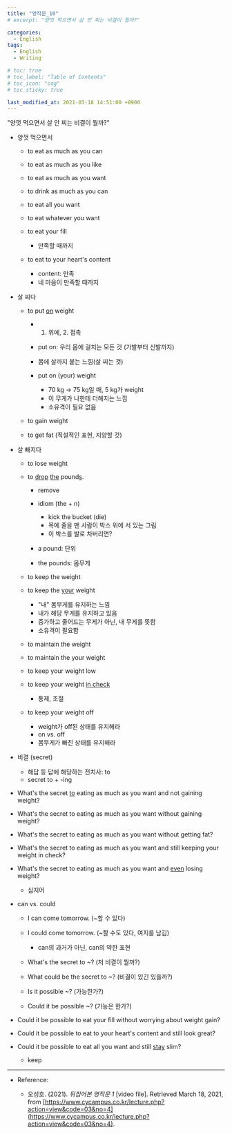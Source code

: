 ```yaml
---
title: "영작문_10"
# excerpt: "양껏 먹으면서 살 안 찌는 비결이 뭘까?"

categories:
  - English
tags:
  - English
  - Writing

# toc: true 
# toc_label: "Table of Contents" 
# toc_icon: "cog"
# toc_sticky: true 

last_modified_at: 2021-03-18 14:51:00 +0900
---
```


"양껏 먹으면서 살 안 찌는 비결이 뭘까?"

* 양껏 먹으면서
    * to eat as much as you can
    * to eat as much as you like
    * to eat as much as you want
    * to drink as much as you can

    * to eat all you want

    * to eat whatever you want

    * to eat your fill
        * 만족할 때까지

    * to eat to your heart's content
        * content: 만족
        * 네 마음이 만족할 때까지

* 살 찌다
    * to put <u>on</u> weight
        * 1. 위에, 2. 접촉
        * put on: 우리 몸에 걸치는 모든 것 (가발부터 신발까지)
        * 몸에 살까지 붙는 느낌(살 찌는 것)

        * put on (your) weight
            * 70 kg -> 75 kg일 때, 5 kg가 weight
            * 이 무게가 나한테 더해지는 느낌
            * 소유격이 필요 없음

    * to gain weight

    * to get fat (직설적인 표현, 지양할 것)

* 살 빠지다
    * to lose weight
    
    * to <u>drop</u> <u>the</u> pound<u>s</u>.
        * remove
        * idiom (the + n)
            * kick the bucket (die)
            * 목에 줄을 맨 사람이 박스 위에 서 있는 그림
            * 이 박스를 발로 차버리면?
        
        * a pound: 단위
        * the pounds: 몸무게

    * to keep the weight
    * to keep the <u>your</u> weight
        * "내" 몸무게를 유지하는 느낌
        * 내가 해당 무게를 유지하고 있음
        * 증가하고 줄어드는 무게가 아닌, 내 무게를 뜻함
        * 소유격이 필요함
    
    * to maintain the weight
    * to maintain the your weight

    * to keep your weight low
    * to keep your weight <u>in check</u>
        * 통제, 조절
    * to keep your weight off
        * weight가 off된 상태를 유지해라
        * on vs. off
        * 몸무게가 빠진 상태를 유지해라
        
* 비결 (secret)
    * 해답 등 답에 해당하는 전치사: to 
    * secret to + -ing

* What's the secret <u>to</u> eating as much as you want and not gaining weight?

* What's the secret to eating as much as you want without gaining weight?
* What's the secret to eating as much as you want without getting fat?
* What's the secret to eating as much as you want and still keeping your weight in check?
* What's the secret to eating as much as you want and <u>even</u> losing weight?
    * 심지어

* can vs. could
    * I can come tomorrow. (~할 수 있다)
    * I could come tomorrow. (~할 수도 있다, 여지를 남김)
        * can의 과거가 아닌, can의 약한 표현

    * What's the secret to ~? (저 비결이 뭘까?)
    * What could be the secret to ~? (비결이 있긴 있을까?)

    * Is it possible ~? (가능한가?)
    * Could it be possible ~? (가능은 한가?)
    
* Could it be possible to eat your fill without worrying about weight gain?

* Could it be possible to eat to your heart's content and still look great?

* Could it be possible to eat all you want and still <u>stay</u> slim?
    * keep

*** 

* Reference: 

    * 오성호. (2021). *뒤집어본 영작문 1* [video file]. Retrieved March 18, 2021, from [https://www.cycampus.co.kr/lecture.php?action=view&code=03&no=4](https://www.cycampus.co.kr/lecture.php?action=view&code=03&no=4).
